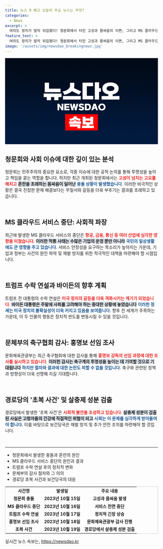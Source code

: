 ```yaml
---
title: 뉴스 9 예고 오늘의 주요 뉴스는 무엇?
categories:
  - News
excerpt: >
  여의도 정치가 발칵 뒤집혔다! 청문회에서 터진 고성과 몸싸움의 이면, 그리고 MS 클라우드 먹통으로 항공·금융·통신이 마비됐다. 사건의 흐름과 숨겨진 진실을 지금 바로 확인해보세요!
feature_text: >
  여의도 정치가 발칵 뒤집혔다! 청문회에서 터진 고성과 몸싸움의 이면, 그리고 MS 클라우드 먹통으로 항공·금융·통신이 마비됐다. 사건의 흐름과 숨겨진 진실을 지금 바로 확인해보세요!
image: '/assets/img/newsdao_breakingnews.jpg'
---
```


<p><img src="/assets/img/newsdao_breakingnews.jpg" alt="pcversion 속보" /></p>

<h2 data-ke-size="size26">청문회와 사회 이슈에 대한 깊이 있는 분석</h2>

<p data-ke-size="size16">청문회는 민주주의의 중요한 요소로, 각종 이슈에 대한 공적 논의를 통해 투명성을 높이고 책임을 묻는 역할을 합니다. 하지만 최근 개최된 청문회에서는 <b><span style="color: #ee2323;">고성이 넘치는 고요를 해치고</span></b> <b><span style="background-color: #21538527;">혼란을 초래하는 몸싸움이 일어난</span></b> <b><span style="color: #1a5490;">충돌 상황이 발생했습니다</span></b>. 이러한 비극적인 상황은 결국 진정한 문제 해결보다는 무질서와 갈등을 더욱 부추기는 결과를 초래하고 있습니다.</p>

<p data-ke-size="size16">&nbsp;</p>

<h2 data-ke-size="size26">MS 클라우드 서비스 중단: 사회적 파장</h2>

<p data-ke-size="size16">최근에 발생한 MS 클라우드 서비스의 중단은 <b><span style="color: #ee2323;">항공, 금융, 통신 등 여러 산업에 심각한 영향을 미쳤습니다</span></b>. <b><span style="background-color: #21538527;">이러한 먹통 사태는 수많은 기업의 운영 뿐만 아니라</span></b> <b><span style="color: #1a5490;">국민의 일상생활에도 큰 영향을 주고 있습니다</span></b>. 서비스 안정성을 요구하는 목소리가 높아지는 가운데, 기업과 정부는 사건의 원인 파악 및 재발 방지를 위한 적극적인 대책을 마련해야 할 시점입니다.</p>

<p data-ke-size="size16">&nbsp;</p>

<h2 data-ke-size="size26">트럼프 수락 연설과 바이든의 향후 계획</h2>

<p data-ke-size="size16">트럼프 전 대통령의 수락 연설은 <b><span style="color: #ee2323;">미국 정치의 갈등을 더욱 격화시키는 계기가 되었습니다</span></b>. <b><span style="background-color: #21538527;">바이든 대통령은 주말에 사퇴를 고려해야 하는 중대한 상황에 놓였습니다</span></b> <b><span style="color: #1a5490;">이러한 정세는 미국 정치의 불확실성이 더욱 커지고 있음을 보여줍니다</span></b>. 향후 전 세계가 주목하는 가운데, 이 두 인물의 행동은 정치적 판도를 변동시킬 수 있을 것입니다.</p>

<p data-ke-size="size16">&nbsp;</p>

<h2 data-ke-size="size26">문체부의 축구협회 감사: 홍명보 선임 조사</h2>

<p data-ke-size="size16">문화체육관광부는 최근 축구협회에 대한 감사를 통해 <b><span style="color: #ee2323;">홍명보 감독의 선임 과정에 대한 조사를 실시하고 있습니다</span></b>. <b><span style="background-color: #21538527;">이러한 감사는 축구계의 투명성을 높이는 데 기여할 것으로 기대됩니다</span></b> <b><span style="color: #1a5490;">하지만 절차와 결과에 대한 논란도 피할 수 없을 것입니다</span></b>. 축구와 관련된 정책과 방향성이 더욱 선명해 지길 기대합니다.</p>

<p data-ke-size="size16">&nbsp;</p>

<h2 data-ke-size="size26">경로당의 '초복 사건' 및 살충제 성분 검출</h2>

<p data-ke-size="size16">경로당에서 발생한 '초복 사건'은 <b><span style="color: #ee2323;">사회적 불안을 조성하고 있습니다</span></b>. <b><span style="background-color: #21538527;">살충제 성분이 검출된 사실은 고령자들의 건강에 직접적인 위협이 되고</span></b> <b><span style="color: #1a5490;">사회는 이 문제를 심각하게 받아들여야 합니다</span></b>. 이를 바탕으로 보건당국은 재발 방지 및 추가 안전 조치를 마련해야 할 것입니다.</p>

<p data-ke-size="size16">&nbsp;</p>

<hr>

<ul>
  <li>청문회에서 발생한 충돌과 혼란의 원인</li>
  <li>MS 클라우드 서비스 중단의 원인과 결과</li>
  <li>트럼프 수락 연설 후의 정치적 변화</li>
  <li>문체부의 감사 절차와 그 의의</li>
  <li>경로당 초복 사건과 보건당국의 대응</li>
</ul>

<table style="width: 100%; border-collapse: collapse; border: 1px solid #ccc;">
  <tr>
    <td style="text-align: center; height: 17px;"><b>사건명</b></td>
    <td style="text-align: center; height: 17px;"><b>발생일</b></td>
    <td style="text-align: center; height: 17px;"><b>주요 내용</b></td>
  </tr>
  <tr>
    <td style="text-align: center; height: 17px;"><b>청문회 충돌</b></td>
    <td style="text-align: center; height: 17px;"><b>2023년 10월 15일</b></td>
    <td style="text-align: center; height: 17px;"><b>고성과 몸싸움 발생</b></td>
  </tr>
  <tr>
    <td style="text-align: center; height: 17px;"><b>MS 클라우드 중단</b></td>
    <td style="text-align: center; height: 17px;"><b>2023년 10월 16일</b></td>
    <td style="text-align: center; height: 17px;"><b>서비스 전면 중단</b></td>
  </tr>
  <tr>
    <td style="text-align: center; height: 17px;"><b>트럼프 수락 연설</b></td>
    <td style="text-align: center; height: 17px;"><b>2023년 10월 17일</b></td>
    <td style="text-align: center; height: 17px;"><b>정치적 긴장 상승</b></td>
  </tr>
  <tr>
    <td style="text-align: center; height: 17px;"><b>홍명보 선임 조사</b></td>
    <td style="text-align: center; height: 17px;"><b>2023년 10월 18일</b></td>
    <td style="text-align: center; height: 17px;"><b>문화체육관광부 감사 진행</b></td>
  </tr>
  <tr>
    <td style="text-align: center; height: 17px;"><b>초복 사건</b></td>
    <td style="text-align: center; height: 17px;"><b>2023년 10월 19일</b></td>
    <td style="text-align: center; height: 17px;"><b>경로당에서 살충제 성분 검출</b></td>
  </tr>
</table>
실시간 뉴스 속보는, <a href="https://newsdao.kr" rel="dofollow">https://newsdao.kr</a>


